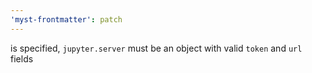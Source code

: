 ```yaml
---
'myst-frontmatter': patch
---
```


is specified, `jupyter.server` must be an object with valid `token` and `url` fields

